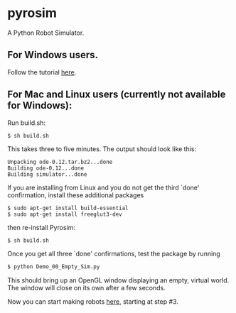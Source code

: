 # pyrosim
A Python Robot Simulator.

## For Windows users.

Follow the tutorial [here](https://youtu.be/tNGrxDftclA).

## For Mac and Linux users (currently not available for Windows):

Run build.sh:
```bash
$ sh build.sh
```
This takes three to five minutes. The output should look like this:
```
Unpacking ode-0.12.tar.bz2...done
Building ode-0.12...done
Building simulator...done
```

If you are installing from Linux and you do not get the third
`done' confirmation, install these additional packages
```
$ sudo apt-get install build-essential
$ sudo apt-get install freeglut3-dev
```
then re-install Pyrosim:
```
$ sh build.sh
```

Once you get all three `done' confirmations, test the package by running
```bash
$ python Demo_00_Empty_Sim.py 
```
This should bring up an OpenGL window displaying an empty, virtual world.
The window will close on its own after a few seconds.

Now you can start making robots [here](https://www.reddit.com/r/ludobots/wiki/pyrosim/simulation),
starting at step #3.

